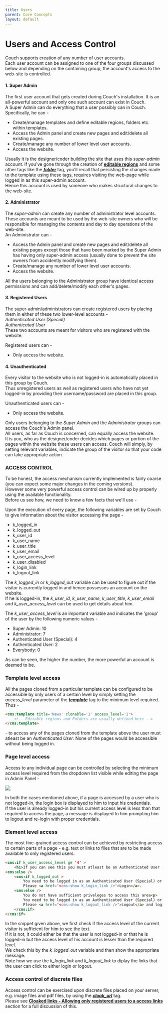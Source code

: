 ```yaml
---
title: Users
parent: Core Concepts
layout: default
---
```


# Users and Access Control

Couch supports creation of any number of user accounts.<br/>
Each user account can be assigned to one of the four groups discussed below and depending on the containing group, the account's access to the web-site is controlled.

#### 1. Super Admin

The first user account that gets created during Couch's installation. It is an all-powerful account and only one such account can exist in Couch.<br/>
A Super Admin can do everything that a user possibly can in Couch. Specifically, he can -

*   Create/manage templates and define editable regions, folders etc. within templates.
*   Access the Admin panel and create new pages and edit/delete all existing pages.
*   Create/manage any number of lower level user accounts.
*   Access the website.

Usually it is the designer/coder building the site that uses this _super-admin_ account. If you've gone through the creation of [**editable regions**](../editable-regions.html) and some other tags like the [__*folder*__](../../tags-reference/folder.html) tag, you'll recall that persisting the changes made to the template using these tags, requires visiting the web-page while logged in as this super-admin account.<br/>
Hence this account is used by someone who makes structural changes to the web-site.

#### 2. Administrator

The _super-admin_ can create any number of administrator level accounts.<br/>
These accounts are meant to be used by the web-site owners who will be responsible for managing the contents and day to day operations of the web-site.<br/>
An Administrator can -

*   Access the Admin panel and create new pages and edit/delete all existing pages except those that have been marked by the Super Admin has having only super-admin access (usually done to prevent the site owners from accidently modifying them).
*   Create/manage any number of lower level user accounts.
*   Access the website.

All the users belonging to the Administrator group have identical access permissions and can add/delete/modify each other's pages.

#### 3. Registered Users

The super-admin/administrators can create registered users by placing them in either of these two lower-level accounts -<br/>
_Authenticated User (Special)_<br/>
_Authenticated User_<br/>
These two accounts are meant for visitors who are registered with the website.

Registered users can -

*   Only access the website.

#### 4. Unauthenticated

Every visitor to the website who is not logged-in is automatically placed in this group by Couch.<br/>
Thus unregistered users as well as registered users who have not yet logged-in by providing their username/password are placed in this group.

Unauthenticated users can -

*   Only access the website.

Only users belonging to the _Super Admin_ and the _Administrator_ groups can access the Couch's Admin panel.<br/>
All users, as far as Couch is concerned, can equally access the website.<br/>
It is you, who as the designer/coder decides which pages or portion of the pages within the website these users can access. Couch will simply, by setting relevant variables, indicate the group of the visitor so that your code can take appropriate action.

### ACCESS CONTROL

To be honest, the access mechanism currently implemented is fairly coarse (you can expect some major changes in the coming versions).<br/>
However some very powerful access control can be wired up by properly using the available functionality.<br/>
Before us see how, we need to know a few facts that we'll use -

Upon the execution of every page, the following variables are set by Couch to give information about the visitor accessing the page -

*   k\_logged\_in
*   k\_logged\_out
*   k\_user\_id
*   k\_user\_name
*   k\_user\_title
*   k\_user\_email
*   k\_user\_access\_level
*   k\_user\_disabled
*   k\_login\_link
*   k\_logout\_link

The *k\_logged\_in* or *k\_logged\_out* variable can be used to figure out if the visitor is currently logged in and hence possesses an account on the website.<br/>
If he is logged-in, the *k\_user\_id*, *k\_user\_name*, *k\_user\_title*, *k\_user\_email* and *k\_user\_access\_level* can be used to get details about him.

The *k\_user\_access\_level* is an important variable and indicates the 'group' of the user by the following numeric values -

*   Super Admin: 10
*   Administrator: 7
*   Authenticated User (Special): 4
*   Authenticated User: 2
*   Everybody: 0

As can be seen, the higher the number, the more powerful an account is deemed to be.

### Template level access

All the pages cloned from a particular template can be configured to be accessible by only users of a certain level by simply setting the *access\_level* parameter of the [__*template*__](../../tags-reference/template.html) tag to the minimum level required. Thus -

```html
<cms:template title='News' clonable='1' access_level='2'>
    <!-- Editable regions and Folders are usually defined here -->
</cms:template>
```

\- to access any of the pages cloned from the template above the user must atleast be an _Authenticated User_. None of the pages would be accessible without being logged in.

### Page level access

Access to any individual page can be controlled by selecting the minimum access level required from the dropdown list visible while editing the page in Admin Panel -

![](../../assets/img/contents/users.png)

<p class="notice">
    In both the cases mentioned above, if a page is accessed by a user who is not logged-in, the login box is displayed to him to input his credentials.<br/>
    If the user is already logged-in but his current access level is less than that required to access the page, a message is displayed to him prompting him to logout and re-login with proper credentials.
</p>

### Element level access

The most fine-grained access control can be achieved by restricting access to certain parts of a page - e.g. text or links to files that are to be made available to only registered users.

```html
<cms:if k_user_access_level ge '4' >
    <h1>If you can see this you must atleast be an Authenticated User (Special)</h1>
<cms:else />
    <cms:if k_logged_out >
        You need to be logged in as an Authenticated User (Special) or higher to access this area <p>
        Please <a href="<cms:show k_login_link />">Login</a>.
    <cms:else />
        You do not have sufficient priveleges to access this area<p>
        You need to be logged in as an Authenticated User (Special) or higher.<p>
        Please <a href="<cms:show k_logout_link />">Logout</a> and login again with the right credentials.
    </cms:if>
</cms:if>
```

In the snippet given above, we first check if the access level of the current visitor is sufficient for him to see the text.<br/>
If it is not, it could either be that the user is not logged-in or that he is logged-in but the access level of his account is lesser than the required level.<br/>
We check this by the *k\_logged\_out* variable and then show the appropriate message.<br/>
Note how we use the *k\_login\_link* and *k\_logout\_link* to diplay the links that the user can click to either login or logout.

### Access control of discrete files

Access control can be exercised upon discrete files placed on your server, e.g. image files and pdf files, by using the [__*cloak\_url*__](../../tags-reference/cloak_url.html) tag.<br/>
Please see [**Cloaked links - Allowing only registered users to a access links**](../cloaked-links.html#allowing-only-registered-users-to-access-links) section for a full discussion of this.
